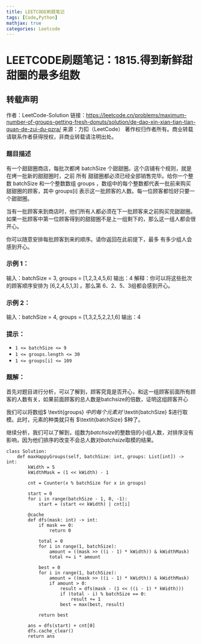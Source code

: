 ```yaml
---
title: LEETCODE刷题笔记
tags: [Code,Python]
mathjax: true
categories: Leetcode
---
```


# LEETCODE刷题笔记：1815.得到新鲜甜甜圈的最多组数

## 转载声明

作者：LeetCode-Solution
链接：https://leetcode.cn/problems/maximum-number-of-groups-getting-fresh-donuts/solution/de-dao-xin-xian-tian-tian-quan-de-zui-du-pzra/
来源：力扣（LeetCode）
著作权归作者所有。商业转载请联系作者获得授权，非商业转载请注明出处。

### 题目描述

有一个甜甜圈商店，每批次都烤 batchSize 个甜甜圈。这个店铺有个规则，就是在烤一批新的甜甜圈时，之前 所有 甜甜圈都必须已经全部销售完毕。给你一个整数 batchSize 和一个整数数组 groups ，数组中的每个整数都代表一批前来购买甜甜圈的顾客，其中 groups[i] 表示这一批顾客的人数。每一位顾客都恰好只要一个甜甜圈。

当有一批顾客来到商店时，他们所有人都必须在下一批顾客来之前购买完甜甜圈。如果一批顾客中第一位顾客得到的甜甜圈不是上一组剩下的，那么这一组人都会很开心。

你可以随意安排每批顾客到来的顺序。请你返回在此前提下，最多 有多少组人会感到开心。

### 示例 1：

输入：batchSize = 3, groups = [1,2,3,4,5,6]
输出：4
解释：你可以将这些批次的顾客顺序安排为 [6,2,4,5,1,3] 。那么第 6、2、5、3组都会感到开心。

### 示例 2：

输入：batchSize = 4, groups = [1,3,2,5,2,2,1,6]
输出：4

### **提示：**

- `1 <= batchSize <= 9`
- `1 <= groups.length <= 30`
- `1 <= groups[i] <= 109`

### 题解：

首先对题目进行分析，可以了解到，顾客究竟是否开心，和这一组顾客前面所有顾客的人数有关，如果前面顾客的总人数是batchsize的倍数，证明这组顾客开心

我们可以将数组$ \textit{groups} $中的每个元素对$ \textit{batchSize} $进行取模。此时，元素的种类就只有 $\textit{batchSize} $种了。

继续分析，我们可以了解到，组数为$batchsize$的整数倍的小组人数，对排序没有影响，因为他们排序的改变不会总人数对$batchsize$取模的结果。

```
class Solution:
    def maxHappyGroups(self, batchSize: int, groups: List[int]) -> int:
        kWidth = 5
        kWidthMask = (1 << kWidth) - 1

        cnt = Counter(x % batchSize for x in groups)

        start = 0
        for i in range(batchSize - 1, 0, -1):
            start = (start << kWidth) | cnt[i]

        @cache
        def dfs(mask: int) -> int:
            if mask == 0:
                return 0

            total = 0
            for i in range(1, batchSize):
                amount = ((mask >> ((i - 1) * kWidth)) & kWidthMask)
                total += i * amount

            best = 0
            for i in range(1, batchSize):
                amount = ((mask >> ((i - 1) * kWidth)) & kWidthMask)
                if amount > 0:
                    result = dfs(mask - (1 << ((i - 1) * kWidth)))
                    if (total - i) % batchSize == 0:
                        result += 1
                    best = max(best, result)

            return best

        ans = dfs(start) + cnt[0]
        dfs.cache_clear()
        return ans
```

